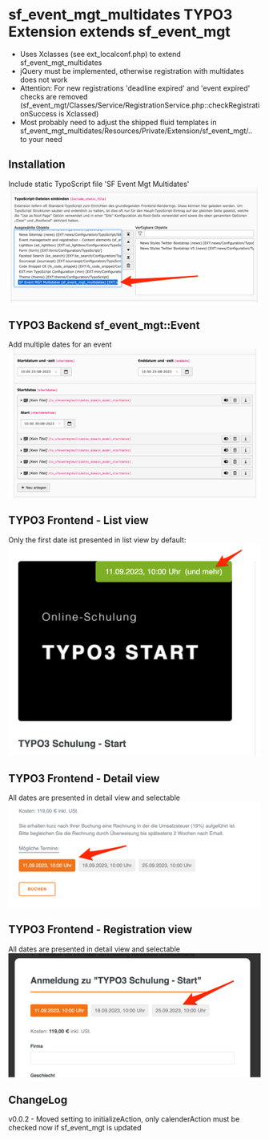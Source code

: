 # sf_event_mgt_multidates TYPO3 Extension extends sf_event_mgt

- Uses Xclasses (see ext_localconf.php) to extend sf_event_mgt_multidates
- jQuery must be implemented, otherwise registration with multidates does not work
- Attention: For new registrations 'deadline expired' and 'event expired' checks are removed (sf_event_mgt/Classes/Service/RegistrationService.php::checkRegistrationSuccess is Xclassed)
- Most probably need to adjust the shipped fluid templates in sf_event_mgt_multidates/Resources/Private/Extension/sf_event_mgt/.. to your need

## Installation

Include static TypoScript file 'SF Event Mgt Multidates'
![alt text](https://github.com/machwert/sf_event_mgt_multidates/blob/main/Documentation/TYPO3Backend_IncludeTypoScript.png?raw=true)

## TYPO3 Backend sf_event_mgt::Event
Add multiple dates for an event
![alt text](https://github.com/machwert/sf_event_mgt_multidates/blob/main/Documentation/TYPO3Backend_multidates.png?raw=true)

## TYPO3 Frontend - List view
Only the first date ist presented in list view by default:
![alt text](https://github.com/machwert/sf_event_mgt_multidates/blob/main/Documentation/TYPO3Frontend_Listview.png?raw=true)

## TYPO3 Frontend - Detail view
All dates are presented in detail view and selectable
![alt text](https://github.com/machwert/sf_event_mgt_multidates/blob/main/Documentation/TYPO3Frontend_Detailview.png?raw=true)

## TYPO3 Frontend - Registration view
All dates are presented in detail view and selectable
![alt text](https://github.com/machwert/sf_event_mgt_multidates/blob/main/Documentation/TYPO3Frontend_Registrationview.png?raw=true)

## ChangeLog
v0.0.2 - Moved setting to initializeAction, only calenderAction must be checked now if sf_event_mgt is updated
